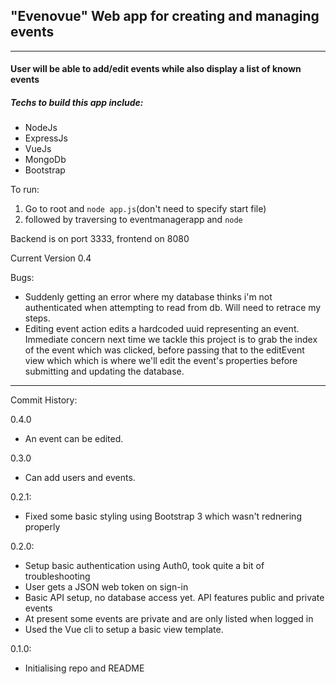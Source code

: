 ## "Evenovue" Web app for creating and managing events
------
#### User will be able to add/edit events while also display a list of known events

##### Techs to build this app include:
- NodeJs
- ExpressJs
- VueJs
- MongoDb
- Bootstrap

To run:

1) Go to root and 
`node app.js`(don't need to specify start file)
2) followed by traversing to eventmanagerapp and `node`

Backend is on port 3333, frontend on 8080

Current Version 0.4

Bugs:

- Suddenly getting an error where my database thinks i'm not authenticated when attempting to read from db. Will need to retrace my steps.
- Editing event action edits a hardcoded uuid representing an event. Immediate concern next time we tackle this project is to grab the index of the event which was clicked, before passing that to the editEvent view which which is where we'll edit the event's properties before submitting and updating the database.
------
Commit History:

0.4.0
- An event can be edited.

0.3.0
- Can add users and events.

0.2.1:
- Fixed some basic styling using Bootstrap 3 which wasn't rednering properly

0.2.0:
- Setup basic authentication using Auth0, took quite a bit of troubleshooting
- User gets a JSON web token on sign-in
- Basic API setup, no database access yet. API features public and private events
- At present some events are private and are only listed when logged in
- Used the Vue cli to setup a basic view template.


0.1.0:
- Initialising repo and README
